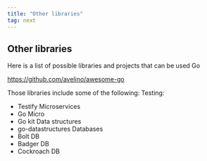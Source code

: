 ```yaml
---
title: "Other libraries"
tag: next
---
```

## Other libraries
Here is a list of possible libraries and projects that can be used Go

https://github.com/avelino/awesome-go

Those libraries include some of the following:
Testing:
- Testify
Microservices
- Go Micro
- Go kit
Data structures
- go-datastructures
Databases
- Bolt DB
- Badger DB
- Cockroach DB

